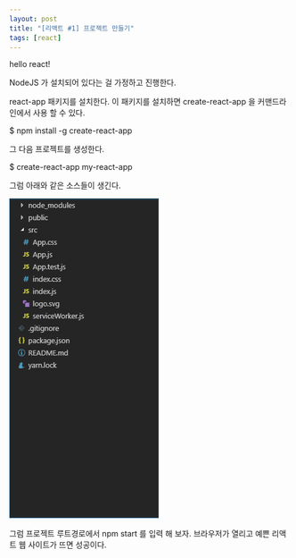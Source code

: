 ```yaml
---
layout: post
title: "[리액트 #1] 프로젝트 만들기"
tags: [react]
---
```


hello react!

NodeJS 가 설치되어 있다는 걸 가정하고 진행한다.

react-app 패키지를 설치한다. 이 패키지를 설치하면 create-react-app 을 커맨드라인에서 사용 할 수 있다.

\$ npm install -g create-react-app

그 다음 프로젝트를 생성한다.

\$ create-react-app my-react-app

그럼 아래와 같은 소스들이 생긴다.

![리액트_앱_이미지](/images/react-app/create-react-app.png)

그럼 프로젝트 루트경로에서 npm start 를 입력 해 보자. 브라우저가 열리고 예쁜 리액트 웹 사이트가 뜨면 성공이다.
